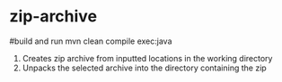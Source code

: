 # zip-archive

#build and run
  mvn clean compile exec:java


1. Creates zip archive from inputted locations in the working directory
2. Unpacks the selected archive into the directory containing the zip
